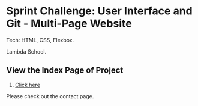 # Sprint Challenge: User Interface and Git - Multi-Page Website
Tech: HTML, CSS, Flexbox. 

Lambda School. 

## View the Index Page of Project
1. <a href="https://aaharbaugh.github.io/Sprint-Challenge--User-Interface/index.html">Click here</a>

Please check out the contact page. 
